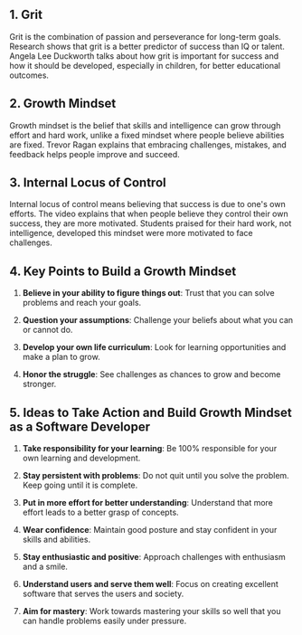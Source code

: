 ## 1. Grit

Grit is the combination of passion and perseverance for long-term goals. Research shows that grit is a better predictor of success than IQ or talent. 
Angela Lee Duckworth talks about how grit is important for success and how it should be developed, especially in children, for better educational outcomes.

## 2. Growth Mindset

Growth mindset is the belief that skills and intelligence can grow through effort and hard work, unlike a fixed mindset where people believe abilities are fixed. 
Trevor Ragan explains that embracing challenges, mistakes, and feedback helps people improve and succeed.

## 3. Internal Locus of Control

Internal locus of control means believing that success is due to one's own efforts. The video explains that when people believe they control their own success, they are more motivated. 
Students praised for their hard work, not intelligence, developed this mindset were more motivated to face challenges.

## 4. Key Points to Build a Growth Mindset

1. **Believe in your ability to figure things out**: Trust that you can solve problems and reach your goals.

2. **Question your assumptions**: Challenge your beliefs about what you can or cannot do.

3. **Develop your own life curriculum**: Look for learning opportunities and make a plan to grow.

4. **Honor the struggle**: See challenges as chances to grow and become stronger.


## 5. Ideas to Take Action and Build Growth Mindset as a Software Developer

1. **Take responsibility for your learning**: Be 100% responsible for your own learning and development.

2. **Stay persistent with problems**: Do not quit until you solve the problem. Keep going until it is complete.

3. **Put in more effort for better understanding**: Understand that more effort leads to a better grasp of concepts.

4. **Wear confidence**: Maintain good posture and stay confident in your skills and abilities.

5. **Stay enthusiastic and positive**: Approach challenges with enthusiasm and a smile.

6. **Understand users and serve them well**: Focus on creating excellent software that serves the users and society.

7. **Aim for mastery**: Work towards mastering your skills so well that you can handle problems easily under pressure.




